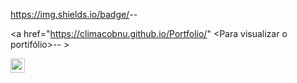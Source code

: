 https://img.shields.io/badge/<LABEL>-<MESSAGE>-<green>


<a href="https://climacobnu.github.io/Portfolio/" <Para visualizar o portifólio>-<Clique aqui>-<green> >
  
<img src="https://img.shields.io/badge/HTML5-E34F26?style=for-the-badge&logo=html5&logoColor=white" height="23px">
